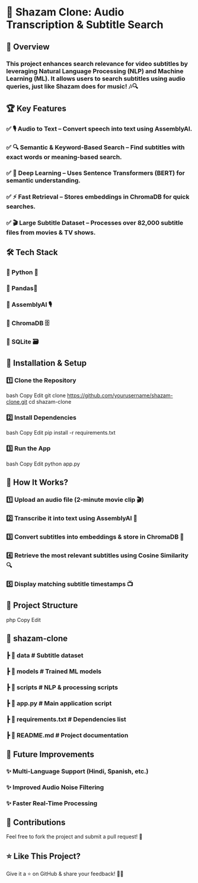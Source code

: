 # 🎵 Shazam Clone: Audio Transcription & Subtitle Search
## 📌 Overview
### This project enhances search relevance for video subtitles by leveraging Natural Language Processing (NLP) and Machine Learning (ML). It allows users to search subtitles using audio queries, just like Shazam does for music! 🎶🔍

## 🏆 Key Features
### ✅ 🎙️ Audio to Text – Convert speech into text using AssemblyAI.
### ✅ 🔍 Semantic & Keyword-Based Search – Find subtitles with exact words or meaning-based search.
### ✅ 🧠 Deep Learning – Uses Sentence Transformers (BERT) for semantic understanding.
### ✅ ⚡ Fast Retrieval – Stores embeddings in ChromaDB for quick searches.
### ✅ 🎬 Large Subtitle Dataset – Processes over 82,000 subtitle files from movies & TV shows.

## 🛠 Tech Stack
### 🔹 Python 🐍
### 🔹 Pandas🐼
### 🔹 AssemblyAI 🎙️
### 🔹 ChromaDB 🗄️
### 🔹 SQLite 🗃️

## 🔧 Installation & Setup
### 1️⃣ Clone the Repository
bash
Copy
Edit
git clone https://github.com/yourusername/shazam-clone.git
cd shazam-clone
### 2️⃣ Install Dependencies
bash
Copy
Edit
pip install -r requirements.txt
### 3️⃣ Run the App
bash
Copy
Edit
python app.py
## 🎯 How It Works?
### 1️⃣ Upload an audio file (2-minute movie clip 🎬)
### 2️⃣ Transcribe it into text using AssemblyAI 📝
### 3️⃣ Convert subtitles into embeddings & store in ChromaDB 🧠
### 4️⃣ Retrieve the most relevant subtitles using Cosine Similarity 🔍
### 5️⃣ Display matching subtitle timestamps 📺

## 📁 Project Structure
php
Copy
Edit
## 📂 shazam-clone
### ┣ 📂 data              # Subtitle dataset
### ┣ 📂 models            # Trained ML models
### ┣ 📂 scripts           # NLP & processing scripts
 ### ┣ 📜 app.py            # Main application script
 ### ┣ 📜 requirements.txt  # Dependencies list
 ### ┣ 📜 README.md         # Project documentation
## 🚀 Future Improvements
### ✨ Multi-Language Support (Hindi, Spanish, etc.)
### ✨ Improved Audio Noise Filtering
### ✨ Faster Real-Time Processing

## 📢 Contributions
Feel free to fork the project and submit a pull request! 🤝

## ⭐ Like This Project?
Give it a ⭐ on GitHub & share your feedback! 🚀🔥

